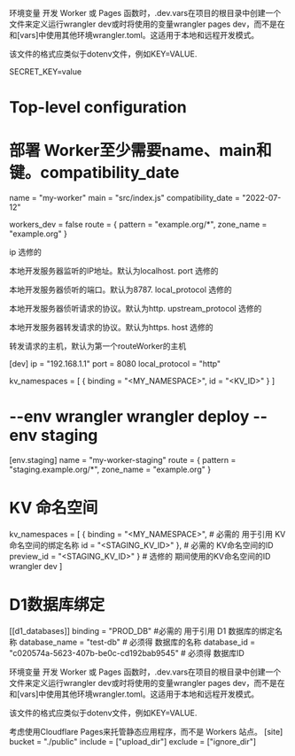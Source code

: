 环境变量
开发 Worker 或 Pages 函数时，.dev.vars在项目的根目录中创建一个文件来定义运行wrangler dev或时将使用的变量wrangler pages dev，而不是在 和[vars]中使用其他环境wrangler.toml。这适用于本地和远程开发模式。

该文件的格式应类似于dotenv文件，例如KEY=VALUE.

SECRET_KEY=value

# Top-level configuration
# 部署 Worker至少需要name、main和键。compatibility_date
name = "my-worker"
main = "src/index.js"
compatibility_date = "2022-07-12"

workers_dev = false
route = { pattern = "example.org/*", zone_name = "example.org" }

ip  选修的

本地开发服务器监听的IP地址。默认为localhost.
port  选修的

本地开发服务器侦听的端口。默认为8787.
local_protocol  选修的

本地开发服务器侦听请求的协议。默认为http.
upstream_protocol  选修的

本地开发服务器转发请求的协议。默认为https.
host  选修的

转发请求的主机，默认为第一个routeWorker的主机

[dev]
ip = "192.168.1.1"
port = 8080
local_protocol = "http"

kv_namespaces = [
  { binding = "<MY_NAMESPACE>", id = "<KV_ID>" }
]
# --env wrangler wrangler deploy --env staging

[env.staging]
name = "my-worker-staging"
route = { pattern = "staging.example.org/*", zone_name = "example.org" }
# KV 命名空间 
kv_namespaces = [
  { binding = "<MY_NAMESPACE>", # 必需的 用于引用 KV 命名空间的绑定名称
   id = "<STAGING_KV_ID>" }, # 必需的 KV命名空间的ID
   preview_id = "<STAGING_KV_ID>" } # 选修的 期间使用的KV命名空间的ID wrangler dev
]
# D1数据库绑定
[[d1_databases]]
binding = "PROD_DB" #必需的  用于引用 D1 数据库的绑定名称
database_name = "test-db"  # 必须得 数据库的名称
database_id = "c020574a-5623-407b-be0c-cd192bab9545" # 必须得 数据库ID


环境变量
开发 Worker 或 Pages 函数时，.dev.vars在项目的根目录中创建一个文件来定义运行wrangler dev或时将使用的变量wrangler pages dev，而不是在 和[vars]中使用其他环境wrangler.toml。这适用于本地和远程开发模式。

该文件的格式应类似于dotenv文件，例如KEY=VALUE.


考虑使用Cloudflare Pages来托管静态应用程序，而不是 Workers 站点。
[site]
bucket = "./public"
include = ["upload_dir"]
exclude = ["ignore_dir"]